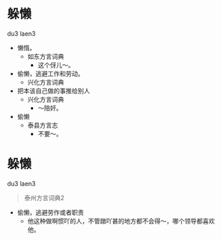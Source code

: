 # 躲懒
du3 laen3
+ 懒惰。
  * 如东方言词典
    - 这个伢儿～。
+ 偷懒，逃避工作和劳动。
  * 兴化方言词典
+ 把本该自己做的事推给别人
  * 兴化方言词典
    - ～陪奸。
+ 偷懒
  * 泰县方言志
    - 不要～。

# 躲懒
du3 laen3
> 泰州方言词典2
- 偷懒，逃避劳作或者职责
  - 他这种做啊惯吖的人，不管蹾吖甚的地方都不会得～，哪个领导都喜欢他。
